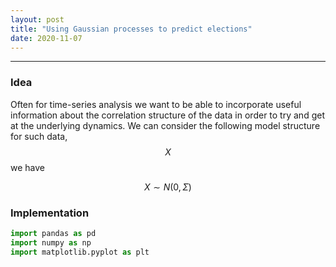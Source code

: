 ```yaml
---
layout: post
title: "Using Gaussian processes to predict elections"
date: 2020-11-07
---
```


---

### Idea

Often for time-series analysis we want to be able to incorporate useful information about the correlation structure of the data in order to try and get at the underlying dynamics. We can consider the following model structure for such data, $$X$$ we have

$$ X \sim N(0,\Sigma) $$

### Implementation

```python
import pandas as pd
import numpy as np
import matplotlib.pyplot as plt
```
